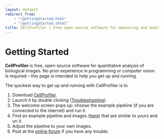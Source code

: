 ```yaml
---
layout: default
redirect_from:
    - "/gettingStarted.html"
    - "/gettingStarted.shtml"
title: CellProfiler | Free open-source software for measuring and analyzing cell images
---
```


Getting Started
===============

**CellProfiler** is free, open-source software for quantitative analysis of biological images. No prior experience in programming or computer vision is required – this page is intended to help you get up and running.

The quickest way to get up and running with CellProfiler is to
1. Download [CellProfiler](/releases).
2. Launch it by double clicking ([Troubleshooting](https://github.com/CellProfiler/CellProfiler/wiki/Windows-Installation-Troubleshooting))
3. The welcome screen pops up: choose the example pipeline (if you are connected to the internet) and run it.
4. Find an example pipeline and images ([here](/examples)) that are similar to yours and un it.
5. Adjust the pipeline to your own images.
6. Post at the [online forum](http://forum.cellprofiler.org) if you have any trouble.

<div class="bottom-margin"></div>

